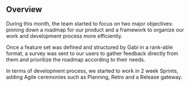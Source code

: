 ## Overview

During this month, the team started to focus on two major objectives: pinning down a roadmap for our product and a framework to organize our work and development process more efficiently.

Once a feature set was defined and structured by Gabi in a rank-able format, a survey was sent to our users to gather feedback directly from them and prioritize the roadmap according to their needs.

In terms of development process, we started to work in 2 week Sprints, adding Agile ceremonies such as Planning, Retro and a Release gateway.